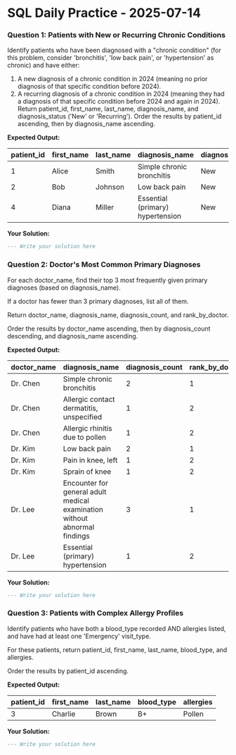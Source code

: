 # SQL Daily Practice - 2025-07-14

### Question 1: Patients with New or Recurring Chronic Conditions

Identify patients who have been diagnosed with a "chronic condition" (for this problem, consider 'bronchitis', 'low back pain', or 'hypertension' as chronic) and have either:

1. A new diagnosis of a chronic condition in 2024 (meaning no prior diagnosis of that specific condition before 2024).
2. A recurring diagnosis of a chronic condition in 2024 (meaning they had a diagnosis of that specific condition before 2024 and again in 2024).
   Return patient_id, first_name, last_name, diagnosis_name, and diagnosis_status ('New' or 'Recurring').
   Order the results by patient_id ascending, then by diagnosis_name ascending.

**Expected Output:**

| patient_id | first_name | last_name | diagnosis_name                   | diagnosis_status |
| ---------- | ---------- | --------- | -------------------------------- | ---------------- |
| 1          | Alice      | Smith     | Simple chronic bronchitis        | New              |
| 2          | Bob        | Johnson   | Low back pain                    | New              |
| 4          | Diana      | Miller    | Essential (primary) hypertension | New              |

**Your Solution:**

```sql
--- Write your solution here

```

### Question 2: Doctor's Most Common Primary Diagnoses

For each doctor_name, find their top 3 most frequently given primary diagnoses (based on diagnosis_name).

If a doctor has fewer than 3 primary diagnoses, list all of them.

Return doctor_name, diagnosis_name, diagnosis_count, and rank_by_doctor.

Order the results by doctor_name ascending, then by diagnosis_count descending, and diagnosis_name ascending.

**Expected Output:**

| doctor_name | diagnosis_name                                                            | diagnosis_count | rank_by_doctor |
| ----------- | ------------------------------------------------------------------------- | --------------- | -------------- |
| Dr. Chen    | Simple chronic bronchitis                                                 | 2               | 1              |
| Dr. Chen    | Allergic contact dermatitis, unspecified                                  | 1               | 2              |
| Dr. Chen    | Allergic rhinitis due to pollen                                           | 1               | 2              |
| Dr. Kim     | Low back pain                                                             | 2               | 1              |
| Dr. Kim     | Pain in knee, left                                                        | 1               | 2              |
| Dr. Kim     | Sprain of knee                                                            | 1               | 2              |
| Dr. Lee     | Encounter for general adult medical examination without abnormal findings | 3               | 1              |
| Dr. Lee     | Essential (primary) hypertension                                          | 1               | 2              |

**Your Solution:**

```sql
--- Write your solution here

```

### Question 3: Patients with Complex Allergy Profiles

Identify patients who have both a blood_type recorded AND allergies listed, and have had at least one 'Emergency' visit_type.

For these patients, return patient_id, first_name, last_name, blood_type, and allergies.

Order the results by patient_id ascending.

**Expected Output:**

| patient_id | first_name | last_name | blood_type | allergies |
| ---------- | ---------- | --------- | ---------- | --------- |
| 3          | Charlie    | Brown     | B+         | Pollen    |

**Your Solution:**

```sql
--- Write your solution here

```
